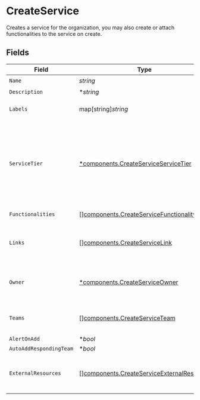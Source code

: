 # CreateService

Creates a service for the organization, you may also create or attach functionalities to the service on create.


## Fields

| Field                                                                                                                       | Type                                                                                                                        | Required                                                                                                                    | Description                                                                                                                 |
| --------------------------------------------------------------------------------------------------------------------------- | --------------------------------------------------------------------------------------------------------------------------- | --------------------------------------------------------------------------------------------------------------------------- | --------------------------------------------------------------------------------------------------------------------------- |
| `Name`                                                                                                                      | *string*                                                                                                                    | :heavy_check_mark:                                                                                                          | N/A                                                                                                                         |
| `Description`                                                                                                               | **string*                                                                                                                   | :heavy_minus_sign:                                                                                                          | N/A                                                                                                                         |
| `Labels`                                                                                                                    | map[string]*string*                                                                                                         | :heavy_minus_sign:                                                                                                          | A hash of label keys and values                                                                                             |
| `ServiceTier`                                                                                                               | [*components.CreateServiceServiceTier](../../models/components/createserviceservicetier.md)                                 | :heavy_minus_sign:                                                                                                          | Integer representing service tier. Lower values represent higher criticality. If not specified the default value will be 5. |
| `Functionalities`                                                                                                           | [][components.CreateServiceFunctionality](../../models/components/createservicefunctionality.md)                            | :heavy_minus_sign:                                                                                                          | An array of functionalities                                                                                                 |
| `Links`                                                                                                                     | [][components.CreateServiceLink](../../models/components/createservicelink.md)                                              | :heavy_minus_sign:                                                                                                          | An array of links to associate with this service                                                                            |
| `Owner`                                                                                                                     | [*components.CreateServiceOwner](../../models/components/createserviceowner.md)                                             | :heavy_minus_sign:                                                                                                          | An object representing a Team that owns the service                                                                         |
| `Teams`                                                                                                                     | [][components.CreateServiceTeam](../../models/components/createserviceteam.md)                                              | :heavy_minus_sign:                                                                                                          | An array of teams to attach to this service.                                                                                |
| `AlertOnAdd`                                                                                                                | **bool*                                                                                                                     | :heavy_minus_sign:                                                                                                          | N/A                                                                                                                         |
| `AutoAddRespondingTeam`                                                                                                     | **bool*                                                                                                                     | :heavy_minus_sign:                                                                                                          | N/A                                                                                                                         |
| `ExternalResources`                                                                                                         | [][components.CreateServiceExternalResource](../../models/components/createserviceexternalresource.md)                      | :heavy_minus_sign:                                                                                                          | An array of external resources to attach to this service.                                                                   |